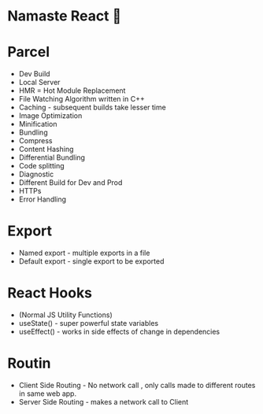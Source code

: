 # Namaste React 📝

# Parcel
- Dev Build
- Local Server
- HMR = Hot Module Replacement
- File Watching Algorithm written in C++
- Caching - subsequent builds take lesser time
- Image Optimization
- Minification
- Bundling
- Compress
- Content Hashing
- Differential Bundling
- Code splitting
- Diagnostic
- Different Build for Dev and Prod
- HTTPs
- Error Handling

# Export
- Named export -  multiple exports in a file
- Default export -  single export to be exported
 
 # React Hooks
 - (Normal JS Utility Functions)
 - useState() - super powerful state variables
 - useEffect() - works in side effects of change in dependencies

# Routin
- Client Side Routing - No network call , only calls made to different routes in same web app.
- Server Side Routing - makes a network call to Client
